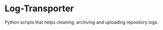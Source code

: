 Log-Transporter
===============

Python scripts that helps cleaning, archiving and uploading repository logs.
